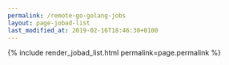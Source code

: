 ```yaml
---
permalink: /remote-go-golang-jobs
layout: page-jobad-list
last_modified_at: 2019-02-16T18:46:30+0100
---
```

{% include render_jobad_list.html permalink=page.permalink %}
